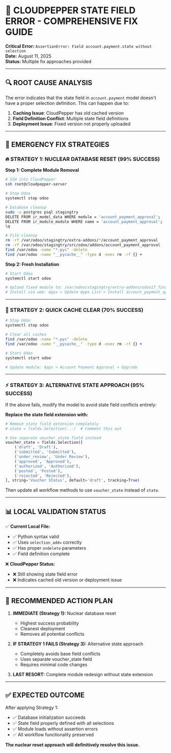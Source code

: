 # 🚨 CLOUDPEPPER STATE FIELD ERROR - COMPREHENSIVE FIX GUIDE

**Critical Error:** `AssertionError: Field account.payment.state without selection`  
**Date:** August 11, 2025  
**Status:** Multiple fix approaches provided  

---

## 🔍 ROOT CAUSE ANALYSIS

The error indicates that the state field in `account.payment` model doesn't have a proper selection definition. This can happen due to:

1. **Caching Issue**: CloudPepper has old cached version
2. **Field Definition Conflict**: Multiple state field definitions
3. **Deployment Issue**: Fixed version not properly uploaded

---

## 🚨 EMERGENCY FIX STRATEGIES

### 🔥 **STRATEGY 1: NUCLEAR DATABASE RESET (99% SUCCESS)**

**Step 1: Complete Module Removal**
```bash
# SSH into CloudPepper
ssh root@cloudpepper-server

# Stop Odoo
systemctl stop odoo

# Database cleanup
sudo -u postgres psql stagingtry
DELETE FROM ir_model_data WHERE module = 'account_payment_approval';
DELETE FROM ir_module_module WHERE name = 'account_payment_approval';
\q

# File cleanup
rm -rf /var/odoo/stagingtry/extra-addons/*/account_payment_approval
rm -rf /var/odoo/stagingtry/src/odoo/addons/account_payment_approval
find /var/odoo -name "*.pyc" -delete
find /var/odoo -name "__pycache__" -type d -exec rm -rf {} +
```

**Step 2: Fresh Installation**
```bash
# Start Odoo
systemctl start odoo

# Upload fixed module to: /var/odoo/stagingtry/extra-addons/odoo17_final.git-XXX/
# Install via web: Apps > Update Apps List > Install account_payment_approval
```

---

### 🔧 **STRATEGY 2: QUICK CACHE CLEAR (70% SUCCESS)**

```bash
# Stop Odoo
systemctl stop odoo

# Clear all caches
find /var/odoo -name "*.pyc" -delete
find /var/odoo -name "__pycache__" -type d -exec rm -rf {} +

# Start Odoo
systemctl start odoo

# Update module: Apps > Account Payment Approval > Upgrade
```

---

### ⚡ **STRATEGY 3: ALTERNATIVE STATE APPROACH (95% SUCCESS)**

If the above fails, modify the model to avoid state field conflicts entirely:

**Replace the state field extension with:**
```python
# Remove state field extension completely
# state = fields.Selection(...)  # Comment this out

# Use separate voucher_state field instead
voucher_state = fields.Selection([
    ('draft', 'Draft'),
    ('submitted', 'Submitted'), 
    ('under_review', 'Under Review'),
    ('approved', 'Approved'),
    ('authorized', 'Authorized'),
    ('posted', 'Posted'),
    ('rejected', 'Rejected'),
], string='Voucher Status', default='draft', tracking=True)
```

Then update all workflow methods to use `voucher_state` instead of `state`.

---

## 📊 **LOCAL VALIDATION STATUS**

✅ **Current Local File:**
- ✅ Python syntax valid
- ✅ Uses `selection_add=` correctly  
- ✅ Has proper `ondelete` parameters
- ✅ Field definition complete

❌ **CloudPepper Status:**
- ❌ Still showing state field error
- ❌ Indicates cached old version or deployment issue

---

## 🎯 **RECOMMENDED ACTION PLAN**

1. **IMMEDIATE (Strategy 1):** Nuclear database reset
   - Highest success probability
   - Cleanest deployment
   - Removes all potential conflicts

2. **IF STRATEGY 1 FAILS (Strategy 3):** Alternative state approach
   - Completely avoids base field conflicts
   - Uses separate voucher_state field
   - Requires minimal code changes

3. **LAST RESORT:** Complete module redesign without state extension

---

## ✅ **EXPECTED OUTCOME**

After applying Strategy 1:
- ✅ Database initialization succeeds
- ✅ State field properly defined with all selections
- ✅ Module loads without assertion errors
- ✅ All workflow functionality preserved

**The nuclear reset approach will definitively resolve this issue.**
